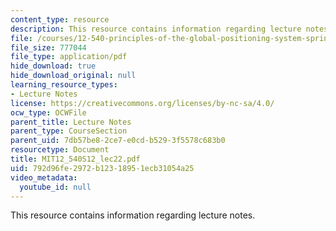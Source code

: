 ```yaml
---
content_type: resource
description: This resource contains information regarding lecture notes.
file: /courses/12-540-principles-of-the-global-positioning-system-spring-2012/792d96fe2972b12318951ecb31054a25_MIT12_540S12_lec22.pdf
file_size: 777044
file_type: application/pdf
hide_download: true
hide_download_original: null
learning_resource_types:
- Lecture Notes
license: https://creativecommons.org/licenses/by-nc-sa/4.0/
ocw_type: OCWFile
parent_title: Lecture Notes
parent_type: CourseSection
parent_uid: 7db57be8-2ce7-e0cd-b529-3f5578c683b0
resourcetype: Document
title: MIT12_540S12_lec22.pdf
uid: 792d96fe-2972-b123-1895-1ecb31054a25
video_metadata:
  youtube_id: null
---
```

This resource contains information regarding lecture notes.